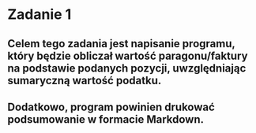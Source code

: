# Zadanie 1

## Celem tego zadania jest napisanie programu, który będzie obliczał wartość paragonu/faktury na podstawie podanych pozycji, uwzględniając sumaryczną wartość podatku.

## Dodatkowo, program powinien drukować podsumowanie w formacie Markdown.